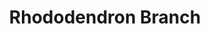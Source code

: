 ---
title: 'Rhododendron Branch'
pubDate: 2025-05-18
description: 'Rhododendron tree in full bloom'
camera: 'Nikon D3100'
image:
    url: 'rhodo.jpg'
    alt: 'Purple rhododendron flowers'
tags: []
---